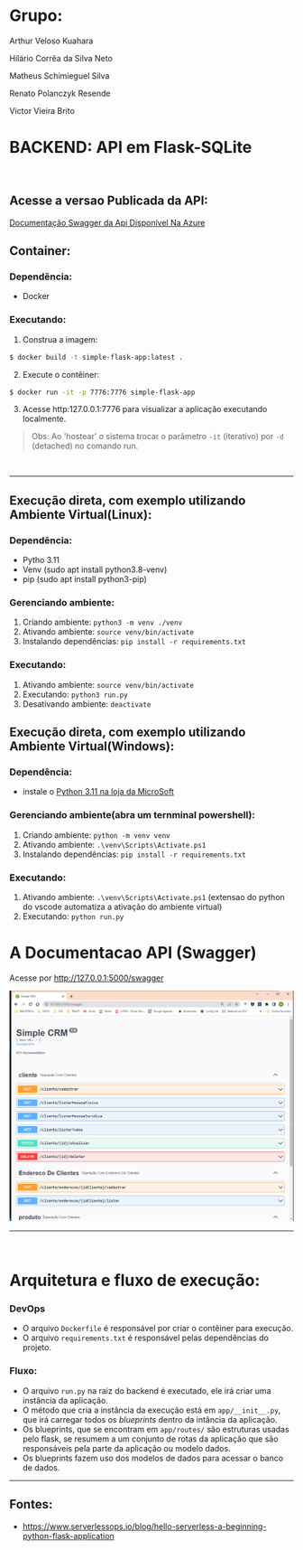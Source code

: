 # Grupo:
Arthur Veloso Kuahara

Hilário Corrêa da Silva Neto

Matheus Schimieguel Silva

Renato Polanczyk Resende

Victor Vieira Brito


# BACKEND: API em Flask-SQLite 

<br>

## Acesse a versao Publicada da API:
 [Documentação Swagger da Api Disponível Na Azure](https://simplecrm.azurewebsites.net/swagger)

## Container:
### Dependência:
* Docker
### Executando:
1. Construa a imagem:
```bash
$ docker build -t simple-flask-app:latest .
```
2. Execute o contêiner:
```bash
$ docker run -it -p 7776:7776 simple-flask-app
```
3. Acesse http:127.0.0.1:7776 para visualizar a aplicação executando localmente.

> Obs: Ao 'hostear' o sistema trocar o parâmetro `-it` (iterativo) por `-d` (detached) no comando run.

<br>

---

## Execução direta, com exemplo utilizando Ambiente Virtual(Linux):
### Dependência:
* Pytho 3.11
* Venv (sudo apt install python3.8-venv)
* pip (sudo apt install python3-pip)

### Gerenciando ambiente:
1. Criando ambiente:    `python3 -m venv ./venv`
2. Ativando ambiente:  `source venv/bin/activate`
3. Instalando dependências: `pip install -r requirements.txt`

### Executando:
1. Ativando ambiente:  `source venv/bin/activate`
2. Executando: `python3 run.py`
3. Desativando ambiente: `deactivate`


## Execução direta, com exemplo utilizando Ambiente Virtual(Windows):
### Dependência:
* instale o [Python 3.11 na loja da MicroSoft ](https://apps.microsoft.com/store/detail/python-311/9NRWMJP3717K)


### Gerenciando ambiente(abra um ternminal powershell):
1. Criando ambiente:    `python -m venv venv`
2. Ativando ambiente:  `.\venv\Scripts\Activate.ps1`
3. Instalando dependências: `pip install -r requirements.txt`

### Executando:
1. Ativando ambiente:  `.\venv\Scripts\Activate.ps1` (extensao do python do vscode automatiza a ativação do ambiente virtual)
2. Executando: `python run.py`





# A Documentacao API (Swagger)

Acesse por http://127.0.0.1:5000/swagger


![My Image](.docs/swagger.png)
<br>

--- 

<br>

# Arquitetura e fluxo de execução:
### DevOps
* O arquivo `Dockerfile` é responsável por criar o contêiner para execução.
* O arquivo `requirements.txt` é responsável pelas dependências do projeto.
### Fluxo:
* O arquivo `run.py` na raiz do backend é executado, ele irá criar uma instância da aplicação.
* O método que cria a instância da execução está em `app/__init__.py`, que irá carregar todos os _blueprints_ dentro da intância da aplicação.
* Os blueprints, que se encontram em `app/routes/` são estruturas usadas pelo flask, se resumem a um conjunto de rotas da aplicação que são responsáveis pela parte da aplicação ou modelo dados.
* Os blueprints fazem uso dos modelos de dados para acessar o banco de dados.




--- 


## Fontes:
* https://www.serverlessops.io/blog/hello-serverless-a-beginning-python-flask-application

